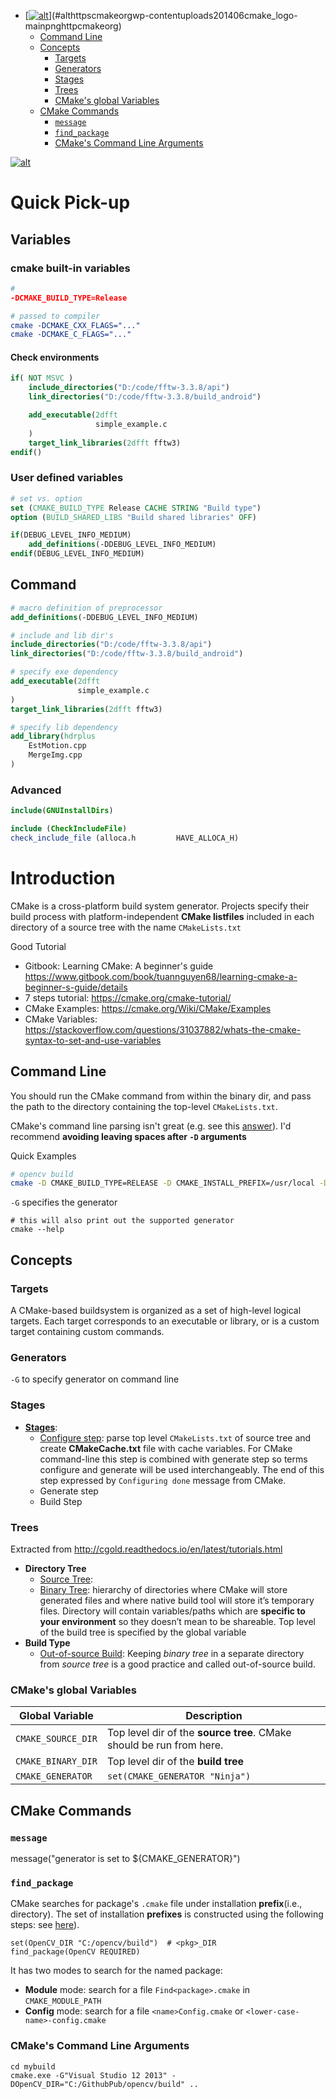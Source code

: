 <!-- TOC -->

- [[![alt](https://cmake.org/wp-content/uploads/2014/06/cmake_logo-main.png)](http://cmake.org)](#althttpscmakeorgwp-contentuploads201406cmake_logo-mainpnghttpcmakeorg)
    - [Command Line](#command-line)
    - [Concepts](#concepts)
        - [Targets](#targets)
        - [Generators](#generators)
        - [Stages](#stages)
        - [Trees](#trees)
        - [CMake's global Variables](#cmakes-global-variables)
    - [CMake Commands](#cmake-commands)
        - [`message`](#message)
        - [`find_package`](#find_package)
        - [CMake's Command Line Arguments](#cmakes-command-line-arguments)

<!-- /TOC -->

[![alt](https://cmake.org/wp-content/uploads/2014/06/cmake_logo-main.png)](http://cmake.org)

# Quick Pick-up

## Variables

### cmake built-in variables

```cmake
#
-DCMAKE_BUILD_TYPE=Release

# passed to compiler
cmake -DCMAKE_CXX_FLAGS="..."
cmake -DCMAKE_C_FLAGS="..."
```
#### Check environments
```cmake
if( NOT MSVC )
	include_directories("D:/code/fftw-3.3.8/api")
	link_directories("D:/code/fftw-3.3.8/build_android")

	add_executable(2dfft
	               simple_example.c
	)
	target_link_libraries(2dfft fftw3)
endif()
```

### User defined variables

```cmake
# set vs. option
set (CMAKE_BUILD_TYPE Release CACHE STRING "Build type")
option (BUILD_SHARED_LIBS "Build shared libraries" OFF)
```

```cmake
if(DEBUG_LEVEL_INFO_MEDIUM)
	add_definitions(-DDEBUG_LEVEL_INFO_MEDIUM)
endif(DEBUG_LEVEL_INFO_MEDIUM)
```

## Command

```cmake
# macro definition of preprocessor
add_definitions(-DDEBUG_LEVEL_INFO_MEDIUM)

# include and lib dir's
include_directories("D:/code/fftw-3.3.8/api")
link_directories("D:/code/fftw-3.3.8/build_android")

# specify exe dependency
add_executable(2dfft
               simple_example.c
)
target_link_libraries(2dfft fftw3)

# specify lib dependency
add_library(hdrplus
    EstMotion.cpp    
    MergeImg.cpp
)
```
### Advanced

```cmake
include(GNUInstallDirs)

include (CheckIncludeFile)
check_include_file (alloca.h         HAVE_ALLOCA_H)
```

# Introduction
CMake is a cross-platform build system generator. Projects specify their build process with platform-independent **CMake listfiles** included in each directory of a source tree with the name `CMakeLists.txt`

Good Tutorial
- Gitbook: Learning CMake: A beginner's guide https://www.gitbook.com/book/tuannguyen68/learning-cmake-a-beginner-s-guide/details
- 7 steps tutorial: https://cmake.org/cmake-tutorial/
- CMake Examples: https://cmake.org/Wiki/CMake/Examples
- CMake Variables: https://stackoverflow.com/questions/31037882/whats-the-cmake-syntax-to-set-and-use-variables

## Command Line

You should run the CMake command from within the binary dir, and pass the path to the directory containing the top-level `CMakeLists.txt`.

 CMake's command line parsing isn't great (e.g. see this [answer](https://stackoverflow.com/questions/14887438/spacing-in-d-option-in-cmake/17181954#17181954)). I'd recommend **avoiding leaving spaces after `-D` arguments**

Quick Examples
```sh
# opencv build 
cmake -D CMAKE_BUILD_TYPE=RELEASE -D CMAKE_INSTALL_PREFIX=/usr/local -D WITH_TBB=ON -D WITH_V4L=ON -D WITH_QT=ON -D WITH_OPENGL=ON ..
```

`-G` specifies the generator
```
# this will also print out the supported generator
cmake --help
```


## Concepts

### Targets

A CMake-based buildsystem is organized as a set of high-level logical targets. Each target corresponds to an executable or library, or is a custom target containing custom commands.

### Generators

`-G` to specify generator on command line

### Stages

- [**Stages**](http://cgold.readthedocs.io/en/latest/tutorials/cmake-stages.html):
  - [Configure step](http://cgold.readthedocs.io/en/latest/tutorials/cmake-stages.html#configure-step): parse top level `CMakeLists.txt` of source tree and create **CMakeCache.txt** file with cache variables. For CMake command-line this step is combined with generate step so terms configure and generate will be used interchangeably. The end of this step expressed by `Configuring done` message from CMake.
  - Generate step
  - Build Step

### Trees

Extracted from http://cgold.readthedocs.io/en/latest/tutorials.html
- **Directory Tree**
  - [Source Tree](http://cgold.readthedocs.io/en/latest/glossary/binary-tree.html#binary-tree):
  - [Binary Tree](http://cgold.readthedocs.io/en/latest/glossary/binary-tree.html#binary-tree): hierarchy of directories where CMake will store generated files and where native build tool will store it’s temporary files. Directory will contain variables/paths which are **specific to your environment** so they doesn’t mean to be shareable. Top level of the build tree is specified by the global variable
- **Build Type**
  - [Out-of-source Build](http://cgold.readthedocs.io/en/latest/tutorials/out-of-source.html#out-of-source): Keeping _binary tree_ in a separate directory from _source tree_ is a good practice and called out-of-source build.



### CMake's global Variables

| Global Variable    | Description                              |
| ------------------ | ---------------------------------------- |
| `CMAKE_SOURCE_DIR` | Top level dir of the **source tree**. CMake should be run from here. |
| `CMAKE_BINARY_DIR` | Top level dir of the **build tree**      |
| `CMAKE_GENERATOR`  | `set(CMAKE_GENERATOR "Ninja")`           |

## CMake Commands

### `message`

message("generator is set to ${CMAKE_GENERATOR}")

### `find_package`
CMake searches for package's `.cmake` file under installation **prefix**(i.e., directory). The set of installation **prefixes** is constructed using the following steps: see [here](https://cmake.org/cmake/help/v3.0/command/find_package.html)).

```shell
set(OpenCV_DIR "C:/opencv/build")  # <pkg>_DIR
find_package(OpenCV REQUIRED)
```



It has two modes to search for the named package:
- **Module** mode: search for a file `Find<package>.cmake` in `CMAKE_MODULE_PATH`
- **Config** mode: search for a file `<name>Config.cmake` or `<lower-case-name>-config.cmake`

### CMake's Command Line Arguments

```batch
cd mybuild
cmake.exe -G"Visual Studio 12 2013" -DOpenCV_DIR="C:/GithubPub/opencv/build" ..
```

